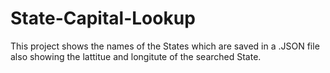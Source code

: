 # State-Capital-Lookup

This project shows the names of the States which are saved in a .JSON file 
also showing the lattitue and longitute of the searched State.
